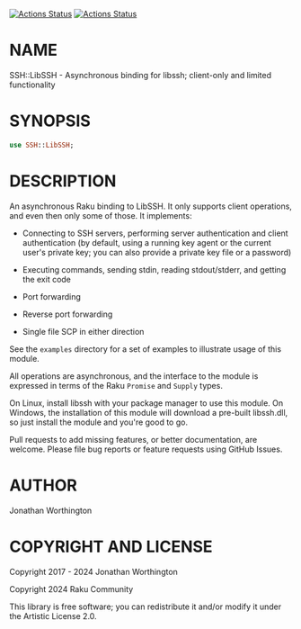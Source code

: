 [![Actions Status](https://github.com/raku-community-modules/SSH-LibSSH/actions/workflows/linux.yml/badge.svg)](https://github.com/raku-community-modules/SSH-LibSSH/actions) [![Actions Status](https://github.com/raku-community-modules/SSH-LibSSH/actions/workflows/macos.yml/badge.svg)](https://github.com/raku-community-modules/SSH-LibSSH/actions)

NAME
====

SSH::LibSSH - Asynchronous binding for libssh; client-only and limited functionality

SYNOPSIS
========

```raku
use SSH::LibSSH;
```

DESCRIPTION
===========

An asynchronous Raku binding to LibSSH. It only supports client operations, and even then only some of those. It implements:

  * Connecting to SSH servers, performing server authentication and client authentication (by default, using a running key agent or the current user's private key; you can also provide a private key file or a password)

  * Executing commands, sending stdin, reading stdout/stderr, and getting the exit code

  * Port forwarding

  * Reverse port forwarding

  * Single file SCP in either direction

See the `examples` directory for a set of examples to illustrate usage of this module.

All operations are asynchronous, and the interface to the module is expressed in terms of the Raku `Promise` and `Supply` types.

On Linux, install libssh with your package manager to use this module. On Windows, the installation of this module will download a pre-built libssh.dll, so just install the module and you're good to go.

Pull requests to add missing features, or better documentation, are welcome. Please file bug reports or feature requests using GitHub Issues.

AUTHOR
======

Jonathan Worthington

COPYRIGHT AND LICENSE
=====================

Copyright 2017 - 2024 Jonathan Worthington

Copyright 2024 Raku Community

This library is free software; you can redistribute it and/or modify it under the Artistic License 2.0.

